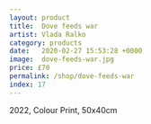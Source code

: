 ```yaml
---
layout: product
title:  Dove feeds war
artist: Vlada Ralko
category: products
date:   2020-02-27 15:53:28 +0000
image:  dove-feeds-war.jpg
price: £70
permalink: /shop/dove-feeds-war
index: 17
---
```

2022, Colour Print, 50x40cm

